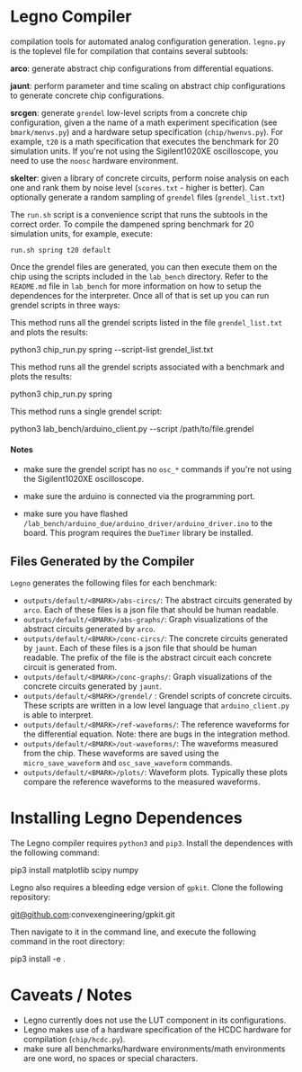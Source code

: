 # Legno Compiler

compilation tools for automated analog configuration generation. `legno.py` is the toplevel file for compilation that contains several subtools:

**arco**: generate abstract chip configurations from differential equations.

**jaunt**: perform parameter and time scaling on abstract chip configurations to generate concrete chip configurations.

**srcgen**: generate `grendel` low-level scripts from a concrete chip configuration, given a the name of a math experiment specification (see `bmark/menvs.py`) and a hardware setup specification (`chip/hwenvs.py`). For example, `t20` is a math specification that executes the benchmark for 20 simulation units. If you're not using the Sigilent1020XE oscilloscope, you need to use the `noosc` hardware environment.

**skelter**: given a library of concrete circuits, perform noise analysis on each one and rank them by noise level (`scores.txt` - higher is better). Can optionally generate a random sampling of `grendel` files (`grendel_list.txt`)

The `run.sh` script is a convenience script that runs the subtools in the correct order. To compile the dampened spring benchmark for 20 simulation units, for example, execute:

`run.sh spring t20 default`

Once the grendel files are generated, you can then execute them on the chip using the scripts included in the `lab_bench` directory. Refer to the `README.md` file in `lab_bench` for more information on how to setup the dependences for the interpreter. Once all of that is set up you can run grendel scripts in three ways:

This method runs all the grendel scripts listed in the file `grendel_list.txt` and plots the results:

   python3 chip_run.py spring --script-list grendel_list.txt

This method runs all the grendel scripts associated with a benchmark and plots the results:

   python3 chip_run.py spring
   
This method runs a single grendel script:

   python3 lab_bench/arduino_client.py --script /path/to/file.grendel


#### Notes

- make sure the grendel script has no `osc_*` commands if you're not using the Sigilent1020XE oscilloscope.

- make sure the arduino is connected via the programming port.

- make sure you have flashed `/lab_bench/arduino_due/arduino_driver/arduino_driver.ino` to the board. This program requires the `DueTimer` library be installed.

## Files Generated by the Compiler

`Legno` generates the following files for each benchmark:

   - `outputs/default/<BMARK>/abs-circs/`: The abstract circuits generated by `arco`. Each of these files is a json file that should be human readable.
   - `outputs/default/<BMARK>/abs-graphs/`: Graph visualizations of the abstract circuits generated by `arco`.
   - `outputs/default/<BMARK>/conc-circs/`: The concrete circuits generated by `jaunt`. Each of these files is a json file that should be human readable. The prefix of the file is the abstract circuit each concrete circuit is generated from.
   - `outputs/default/<BMARK>/conc-graphs/`: Graph visualizations of the concrete circuits generated by `jaunt`.
   - `outputs/default/<BMARK>/grendel/` : Grendel scripts of concrete circuits. These scripts are written in a low level language that `arduino_client.py` is able to interpret.
   - `outputs/default/<BMARK>/ref-waveforms/`: The reference waveforms for the differential equation. Note: there are bugs in the integration method.
   - `outputs/default/<BMARK>/out-waveforms/`: The waveforms measured from the chip. These waveforms are saved using the `micro_save_waveform` and `osc_save_waveform` commands.
   - `outputs/default/<BMARK>/plots/`: Waveform plots. Typically these plots compare the reference waveforms to the measured waveforms.
   
   
# Installing Legno Dependences

The Legno compiler requires `python3` and `pip3`. Install the dependences with the following command:

   pip3 install matplotlib scipy numpy 

Legno also requires a bleeding edge version of `gpkit`. Clone the following repository:

   git@github.com:convexengineering/gpkit.git
   
Then navigate to it in the command line, and execute the following command in the root directory:

   pip3 install -e .
   
# Caveats / Notes

- Legno currently does not use the LUT component in its configurations.
- Legno makes use of a hardware specification of the HCDC hardware for compilation (`chip/hcdc.py`).
- make sure all benchmarks/hardware environments/math environments are one word, no spaces or special characters.
